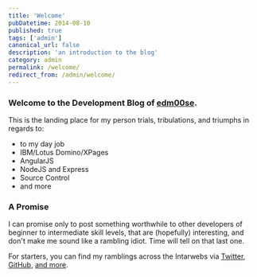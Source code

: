 ```yaml
---
title: 'Welcome'
pubDatetime: 2014-08-10
published: true
tags: ['admin']
canonical_url: false
description: 'an introduction to the blog'
category: admin
permalink: /welcome/
redirect_from: /admin/welcome/
---
```


### Welcome to the Development Blog of [edm00se](https://edm00se.github.io).

This is the landing place for my person trials, tribulations, and triumphs in regards to:

- to my day job
- IBM/Lotus Domino/XPages
- AngularJS
- NodeJS and Express
- Source Control
- and more

### A Promise

I can promise only to post something worthwhile to other developers of beginner to intermediate skill levels, that are (hopefully) interesting, and don't make me sound like a rambling idiot. Time will tell on that last one.

For starters, you can find my ramblings across the Intarwebs via [Twitter](https://twitter.com/edm00se), [GitHub](https://edm00se.github.io/), [and more](https://about.me/EricMcCormick).
